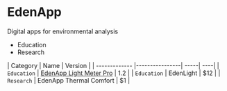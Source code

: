 # EdenApp
Digital apps for environmental analysis

* Education
* Research

| Category        | Name          | Version  |
| ------------- |----------------| -----| ----|
| `Education`      | [EdenApp Light Meter Pro](https://apps.apple.com/gb/app/edenapp-light-meter-pro/id1301790579) | 1.2 |
| `Education`     | EdenLight      |   $12 |
| `Research` | EdenApp Thermal Comfort     |    $1 |



